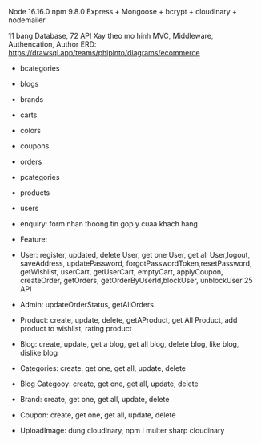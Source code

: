 Node 16.16.0 npm 9.8.0
Express + Mongoose + bcrypt + cloudinary + nodemailer

11 bang Database, 72 API
Xay theo mo hinh MVC, Middleware, Authencation, Author
ERD: https://drawsql.app/teams/phipinto/diagrams/ecommerce

-   bcategories
-   blogs
-   brands
-   carts
-   colors
-   coupons
-   orders
-   pcategories
-   products
-   users
-   enquiry: form nhan thoong tin gop y cuaa khach hang

-   Feature:
-   User: register, updated, delete User, get one User, get all User,logout, saveAddress, updatePassword, forgotPasswordToken,resetPassword, getWishlist, userCart, getUserCart, emptyCart, applyCoupon, createOrder, getOrders, getOrderByUserId,blockUser, unblockUser 25 API
-   Admin: updateOrderStatus, getAllOrders
-   Product: create, update, delete, getAProduct, get All Product, add product to wishlist, rating product
-   Blog: create, update, get a blog, get all blog, delete blog, like blog, dislike blog
-   Categories: create, get one, get all, update, delete
-   Blog Categooy: create, get one, get all, update, delete
-   Brand: create, get one, get all, update, delete
-   Coupon: create, get one, get all, update, delete
-   UploadImage: dung cloudinary, npm i multer sharp cloudinary
